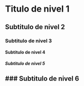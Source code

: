 # Titulo de nivel 1
## Subtitulo de nivel 2
### Subtitulo de nivel 3
#### Subtitulo de nivel 4
##### Subtitulo de nivel 5
## ### Subtitulo de nivel 6